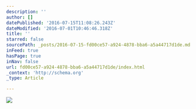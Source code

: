 ```yaml
---
description: ''
author: []
datePublished: '2016-07-15T11:08:26.243Z'
dateModified: '2016-07-01T10:46:46.318Z'
title: ''
starred: false
sourcePath: _posts/2016-07-15-fd00ce57-a924-4878-bba6-a5a44717d1de.md
inFeed: true
hasPage: true
inNav: false
url: fd00ce57-a924-4878-bba6-a5a44717d1de/index.html
_context: 'http://schema.org'
_type: Article

---
```

![](https://the-grid-user-content.s3-us-west-2.amazonaws.com/a920d55f-d206-45e6-b9aa-a1c9749eb56f.jpg)